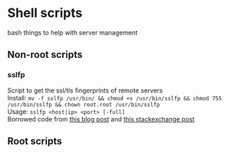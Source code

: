 # Shell scripts
bash things to help with server management

## Non-root scripts
### sslfp
Script to get the ssl/tls fingerprints of remote servers  
Install: `mv -f sslfp /usr/bin/ && chmod +x /usr/bin/sslfp && chmod 755 /usr/bin/sslfp && chown root.root /usr/bin/sslfp`  
Usage: `sslfp <host|ip> <port> [-full]`  
Borrowed code from [this blog post](https://mikaela.info/english/2015/02/24/znc160-ssl.html) and [this stackexchange post](https://unix.stackexchange.com/questions/126908/get-ssh-server-key-fingerprint)

## Root scripts
